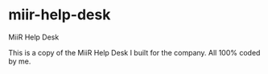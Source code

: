 # miir-help-desk
MiiR Help Desk

This is a copy of the MiiR Help Desk I built for the company. All 100% coded by me. 
